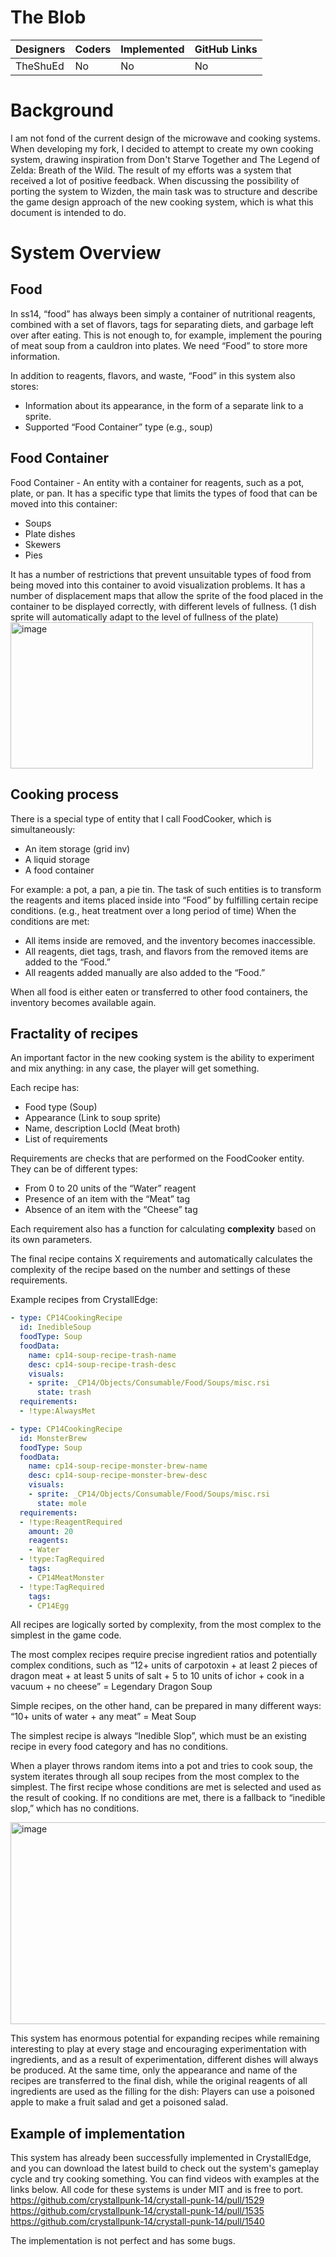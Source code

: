 # The Blob

| Designers     | Coders        | Implemented | GitHub Links |
| ------------- | ------------- | ----------- | ------------ |
| TheShuEd      | No            | No          | No           |

# Background

I am not fond of the current design of the microwave and cooking systems. When developing my fork, I decided to attempt to create my own cooking system, drawing inspiration from Don't Starve Together and The Legend of Zelda: Breath of the Wild.
The result of my efforts was a system that received a lot of positive feedback. When discussing the possibility of porting the system to Wizden, 
the main task was to structure and describe the game design approach of the new cooking system, which is what this document is intended to do.

# System Overview

## Food

In ss14, “food” has always been simply a container of nutritional reagents, combined with a set of flavors, tags for separating diets, and garbage left over after eating.
This is not enough to, for example, implement the pouring of meat soup from a cauldron into plates. We need “Food” to store more information. 

In addition to reagents, flavors, and waste, “Food” in this system also stores:
- Information about its appearance, in the form of a separate link to a sprite.
- Supported “Food Container” type (e.g., soup)

## Food Container
Food Container - An entity with a container for reagents, such as a pot, plate, or pan. It has a specific type that limits the types of food that can be moved into this container:
- Soups
- Plate dishes
- Skewers
- Pies

It has a number of restrictions that prevent unsuitable types of food from being moved into this container to avoid visualization problems.
It has a number of displacement maps that allow the sprite of the food placed in the container to be displayed correctly, with different levels of fullness. (1 dish sprite will automatically adapt to the level of fullness of the plate)
<img width="484" height="234" alt="image" src="https://github.com/user-attachments/assets/0b92837a-8c0b-41ff-bb61-f1f4a3d1cca3" />

## Cooking process

There is a special type of entity that I call FoodCooker, which is simultaneously:
- An item storage (grid inv)
- A liquid storage
- A food container

For example: a pot, a pan, a pie tin.
The task of such entities is to transform the reagents and items placed inside into “Food” by fulfilling certain recipe conditions. (e.g., heat treatment over a long period of time)
When the conditions are met:
- All items inside are removed, and the inventory becomes inaccessible.
- All reagents, diet tags, trash, and flavors from the removed items are added to the “Food.”
- All reagents added manually are also added to the “Food.”

When all food is either eaten or transferred to other food containers, the inventory becomes available again.

## Fractality of recipes

An important factor in the new cooking system is the ability to experiment and mix anything: in any case, the player will get something.

Each recipe has:
- Food type (Soup)
- Appearance (Link to soup sprite)
- Name, description LocId (Meat broth)
- List of requirements

Requirements are checks that are performed on the FoodCooker entity. They can be of different types:
- From 0 to 20 units of the “Water” reagent
- Presence of an item with the “Meat” tag
- Absence of an item with the “Cheese” tag

Each requirement also has a function for calculating **complexity** based on its own parameters.

The final recipe contains X requirements and automatically calculates the complexity of the recipe based on the number and settings of these requirements.

Example recipes from CrystallEdge:

```yml
- type: CP14CookingRecipe
  id: InedibleSoup
  foodType: Soup
  foodData:
    name: cp14-soup-recipe-trash-name
    desc: cp14-soup-recipe-trash-desc
    visuals:
    - sprite: _CP14/Objects/Consumable/Food/Soups/misc.rsi
      state: trash
  requirements:
  - !type:AlwaysMet

- type: CP14CookingRecipe
  id: MonsterBrew
  foodType: Soup
  foodData:
    name: cp14-soup-recipe-monster-brew-name
    desc: cp14-soup-recipe-monster-brew-desc
    visuals:
    - sprite: _CP14/Objects/Consumable/Food/Soups/misc.rsi
      state: mole
  requirements:
  - !type:ReagentRequired
    amount: 20
    reagents:
    - Water
  - !type:TagRequired
    tags:
    - CP14MeatMonster
  - !type:TagRequired
    tags:
    - CP14Egg
```

All recipes are logically sorted by complexity, from the most complex to the simplest in the game code.

The most complex recipes require precise ingredient ratios and potentially complex conditions, such as 
“12+ units of carpotoxin + at least 2 pieces of dragon meat +  at least 5 units of salt + 5 to 10 units of ichor + cook in a vacuum + no cheese” = Legendary Dragon Soup

Simple recipes, on the other hand, can be prepared in many different ways:
“10+ units of water + any meat” = Meat Soup

The simplest recipe is always “Inedible Slop”, which must be an existing recipe in every food category and has no conditions.

When a player throws random items into a pot and tries to cook soup, the system iterates through all soup recipes from the most complex to the simplest.
The first recipe whose conditions are met is selected and used as the result of cooking. If no conditions are met, there is a fallback to “inedible slop,” which has no conditions.

<img width="858" height="323" alt="image" src="https://github.com/user-attachments/assets/c568c52e-ea1b-4233-87d2-dff47784239d" />

This system has enormous potential for expanding recipes while remaining interesting to play at every stage and encouraging experimentation with ingredients, and as a result of experimentation, different dishes will always be produced.
At the same time, only the appearance and name of the recipes are transferred to the final dish, while the original reagents of all ingredients are used as the filling for the dish: Players can use a poisoned apple to make a fruit salad and get a poisoned salad.

## Example of implementation

This system has already been successfully implemented in CrystallEdge, and you can download the latest build to check out the system's gameplay cycle and try cooking something.
You can find videos with examples at the links below. All code for these systems is under MIT and is free to port.
https://github.com/crystallpunk-14/crystall-punk-14/pull/1529
https://github.com/crystallpunk-14/crystall-punk-14/pull/1535
https://github.com/crystallpunk-14/crystall-punk-14/pull/1540

The implementation is not perfect and has some bugs.
